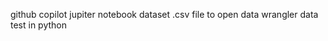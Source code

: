 github copilot
jupiter notebook 
    dataset 
.csv file to open data wrangler 
data test in python 
